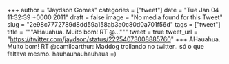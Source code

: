 
+++
author = "Jaydson Gomes"
categories = ["tweet"]
date = "Tue Jan 04 11:32:39 +0000 2011"
draft = false
image = "No media found for this Tweet"
slug = "2e98c7772789d8dd59a158ab3a0c80d0a701f56d"
tags = ["tweet"]
title = """AHauahua. Muito bom! RT @..."""
tweet = true
tweet_url = "https://twitter.com/jaydson/status/22254073008885760"
+++
AHauahua. Muito bom! RT @camiloarthur: Maddog trollando no twitter.. só o que faltava mesmo. hauhauhauhauhaua =)
